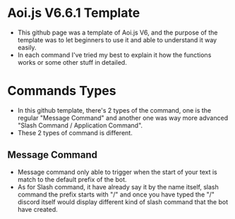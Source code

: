 # Aoi.js V6.6.1 Template
- This github page was a template of Aoi.js V6, and the purpose of the template was to let beginners to use it and able to understand it way easily.
- In each command I've tried my best to explain it how the functions works or some other stuff in detailed.

# Commands Types
- In this github template, there's 2 types of the command, one is the regular "Message Command" and another one was way more advanced "Slash Command / Application Command".
- These 2 types of command is different.
## Message Command
- Message command only able to trigger when the start of your text is match to the default prefix of the bot.
- As for Slash command, it have already say it by the name itself, slash command the prefix starts with "/" and once you have typed the "/" discord itself would display different kind of slash command that the bot have created.
